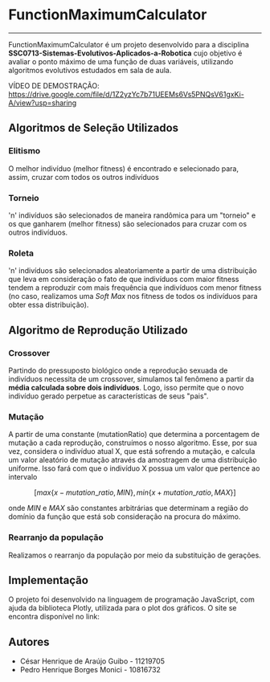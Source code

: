 # FunctionMaximumCalculator
---
FunctionMaximumCalculator é um projeto desenvolvido para a disciplina **SSC0713-Sistemas-Evolutivos-Aplicados-a-Robotica** cujo objetivo é avaliar o ponto máximo de uma função de duas variáveis, utilizando algoritmos evolutivos estudados em sala de aula.

VÍDEO DE DEMOSTRAÇÃO: https://drive.google.com/file/d/1Z2yzYc7b71UEEMs6Vs5PNQsV61gxKi-A/view?usp=sharing

## Algoritmos de Seleção Utilizados

### Elitismo
O melhor indivíduo (melhor fitness) é encontrado e selecionado para, assim, cruzar com todos os outros indivíduos

### Torneio
'n' indivíduos são selecionados de maneira randômica para um "torneio" e os que ganharem (melhor fitness) são selecionados para cruzar com os outros indivíduos.

### Roleta
'n' indivíduos são selecionados aleatoriamente a partir de uma distribuição que leva em consideração o fato de que indivíduos com maior fitness tendem a reproduzir com mais frequência que indivíduos com menor fitness (no caso, realizamos uma *Soft Max* nos fitness de todos os indivíduos para obter essa distribuição). 

## Algoritmo de Reprodução Utilizado

### Crossover
Partindo do pressuposto biológico onde a reprodução sexuada de indivíduos necessita de um crossover, simulamos tal fenômeno a partir da **média calculada sobre dois indivíduos**. Logo, isso permite que o novo indivíduo gerado perpetue as características de seus "pais".

### Mutação
A partir de uma constante (mutationRatio) que determina a porcentagem de mutação a cada reprodução, construímos o nosso algoritmo. Esse, por sua vez, considera o indivíduo atual X, que está sofrendo a mutação, e calcula um valor aleatório de mutação através da amostragem de uma distribuição uniforme. Isso fará com que o indivíduo X possua um valor que pertence ao intervalo

$$[max\{x - mutation\_ratio, MIN\}, min\{x + mutation\_ratio, MAX\}]$$ 

onde $MIN$ e $MAX$ são constantes arbitrárias que determinam a região do domínio da função que está sob consideração na procura do máximo.

### Rearranjo da população
Realizamos o rearranjo da população por meio da substituição de gerações. 

## Implementação

O projeto foi desenvolvido na linguagem de programação JavaScript, com ajuda da biblioteca Plotly, utilizada para o plot dos gráficos. O site se encontra disponível no link: 

## Autores
- César Henrique de Araújo Guibo - 11219705
- Pedro Henrique Borges Monici   - 10816732

